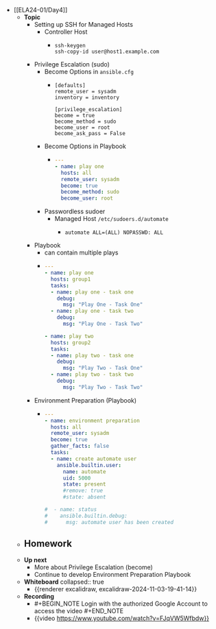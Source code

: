 - [[ELA24-01/Day4]]
	- **Topic**
		- Setting up SSH for Managed Hosts
			- Controller Host
				- ```shell
				  ssh-keygen
				  ssh-copy-id user@host1.example.com
				  ```
		- Privilege Escalation (sudo)
			- Become Options in `ansible.cfg`
				- ```shell
				  [defaults]
				  remote_user = sysadm
				  inventory = inventory
				  
				  [privilege_escalation]
				  become = true
				  become_method = sudo
				  become_user = root
				  become_ask_pass = False
				  ```
			- Become Options in Playbook
				- ```yaml
				  ---
				  - name: play one
				    hosts: all
				    remote_user: sysadm
				    become: true
				    become_method: sudo
				    become_user: root
				  ```
			- Passwordless sudoer
				- Managed Host `/etc/sudoers.d/automate`
					- ```shell
					  automate ALL=(ALL) NOPASSWD: ALL
					  ```
		- Playbook
			- can contain multiple plays
			- ```yaml
			  ---
			  - name: play one
			    hosts: group1
			    tasks:
			    - name: play one - task one
			      debug:
			        msg: "Play One - Task One"
			    - name: play one - task two
			      debug:
			        msg: "Play One - Task Two"
			  
			  - name: play two
			    hosts: group2
			    tasks:
			    - name: play two - task one
			      debug:
			        msg: "Play Two - Task One"
			    - name: play two - task two
			      debug:
			        msg: "Play Two - Task Two"
			  ```
		- Environment Preparation (Playbook)
			- ```yaml
			  ---
			  - name: environment preparation
			    hosts: all
			    remote_user: sysadm
			    become: true
			    gather_facts: false
			    tasks:
			    - name: create automate user
			      ansible.builtin.user:
			        name: automate
			        uid: 5000
			        state: present
			        #remove: true
			        #state: absent
			  
			  #  - name: status
			  #    ansible.builtin.debug:
			  #      msg: automate user has been created
			  ```
	- **Homework**
		-
	- **Up next**
		- More about Privilege Escalation (become)
		- Continue to develop Environment Preparation Playbook
	- **Whiteboard**
	  collapsed:: true
		- {{renderer excalidraw, excalidraw-2024-11-03-19-41-14}}
	- **Recording**
		- #+BEGIN_NOTE
		  Login with the authorized Google Account to access the video
		  #+END_NOTE
		- {{video https://www.youtube.com/watch?v=FJqVW5Wfbdw}}